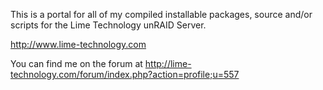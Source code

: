 This is a portal for all of my compiled installable packages, source and/or scripts for the Lime Technology unRAID Server.

http://www.lime-technology.com

You can find me on the forum at http://lime-technology.com/forum/index.php?action=profile;u=557
